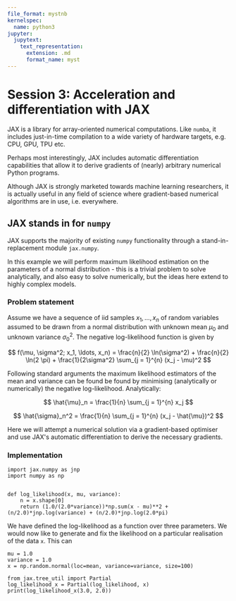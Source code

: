 ```yaml
---
file_format: mystnb
kernelspec:
  name: python3
jupyter:
  jupytext:
    text_representation:
      extension: .md
      format_name: myst
---
```


# Session 3: Acceleration and differentiation with JAX

JAX is a library for array-oriented numerical computations. Like `numba`, it
includes just-in-time compilation to a wide variety of hardware targets, e.g.
CPU, GPU, TPU etc. 

Perhaps most interestingly, JAX includes automatic differentiation capabilities
that allow it to derive gradients of (nearly) arbitrary numerical Python
programs.

Although JAX is strongly marketed towards machine learning researchers, it is
actually useful in any field of science where gradient-based numerical
algorithms are in use, i.e. everywhere.

## JAX stands in for `numpy`

JAX supports the majority of existing `numpy` functionality through a
stand-in-replacement module `jax.numpy`.

In this example we will perform maximum likelihood estimation on the parameters
of a normal distribution - this is a trivial problem to solve analytically, and
also easy to solve numerically, but the ideas here extend to highly complex
models.

### Problem statement

Assume we have a sequence of iid samples $x_1, \ldots, x_n$ of random variables
assumed to be drawn from a normal distribution with unknown mean $\mu_0$ and
unknown variance $\sigma_0^2$. The negative log-likelihood function is given by

$$
f(\mu, \sigma^2; x_1, \ldots, x_n) =  \frac{n}{2} \ln(\sigma^2) + \frac{n}{2} \ln(2 \pi) + \frac{1}{2\sigma^2} \sum_{j = 1}^{n} (x_j - \mu)^2
$$

Following standard arguments the maximum likelihood estimators of the mean and
variance can be found be found by minimising (analytically or numerically) the
negative log-likelihood. Analytically:

$$
\hat{\mu}_n = \frac{1}{n} \sum_{j = 1}^{n} x_j
$$

$$
\hat{\sigma}_n^2 = \frac{1}{n} \sum_{j = 1}^{n} (x_j - \hat{\mu})^2
$$

Here we will attempt a numerical solution via a gradient-based optimiser and
use JAX's automatic differentiation to derive the necessary gradients. 

### Implementation

```{code-block}
import jax.numpy as jnp
import numpy as np


def log_likelihood(x, mu, variance):
    n = x.shape[0]
    return (1.0/(2.0*variance))*np.sum(x - mu)**2 + (n/2.0)*jnp.log(variance) + (n/2.0)*jnp.log(2.0*pi) 
```

We have defined the log-likelihood as a function over three parameters. We
would now like to generate and fix the likelihood on a particular realisation
of the data `x`. This can 

```{code-block}
mu = 1.0
variance = 1.0
x = np.random.normal(loc=mean, variance=variance, size=100)

from jax.tree_util import Partial
log_likelihood_x = Partial(log_likelihood, x)
print(log_likelihood_x(3.0, 2.0))
```
